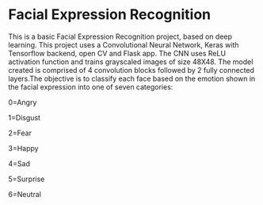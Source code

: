 # Facial Expression Recognition
This is a basic Facial Expression Recognition project, based on deep learning. This project uses a Convolutional Neural Network, Keras with Tensorflow backend, open CV and Flask app. The CNN uses ReLU activation function and trains grayscaled images of size 48X48. The model created is comprised of 4 convolution blocks followed by 2 fully connected layers.The objective is to classify each face based on the emotion shown in the facial expression into one of seven categories:  
<p> 0=Angry 
<p> 1=Disgust
<p> 2=Fear
<p> 3=Happy
<p> 4=Sad
<p> 5=Surprise
<p> 6=Neutral
